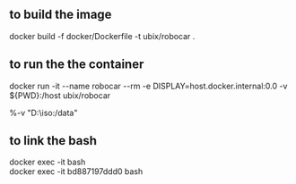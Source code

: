 ## to build the image 
docker build -f docker/Dockerfile -t ubix/robocar .

## to run the the container
docker run -it --name robocar --rm   -e DISPLAY=host.docker.internal:0.0   -v ${PWD}:/host   ubix/robocar 

%-v "D:\iso:/data"

## to link the bash
docker exec -it <container-id>  bash  
docker exec -it bd887197ddd0  bash  